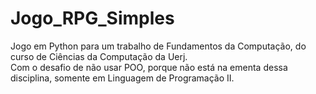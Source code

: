 # Jogo_RPG_Simples
 Jogo em Python para um trabalho de Fundamentos da Computação, do curso de Ciências da Computação da Uerj. <br/>
 Com o desafio de não usar POO, porque não está na ementa dessa disciplina, somente em Linguagem de Programação II.